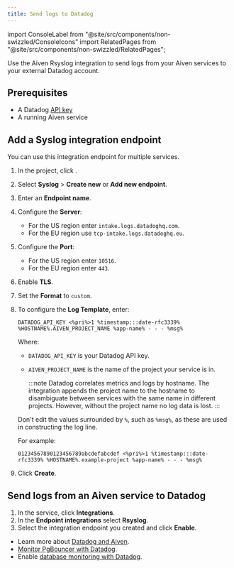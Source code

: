 ```yaml
---
title: Send logs to Datadog
---
```


import ConsoleLabel from "@site/src/components/non-swizzled/ConsoleIcons"
import RelatedPages from "@site/src/components/non-swizzled/RelatedPages";

Use the Aiven Rsyslog integration to send logs from your Aiven services to your external Datadog account.

## Prerequisites

- A Datadog [API key](https://docs.datadoghq.com/account_management/api-app-keys/)
- A running Aiven service

## Add a Syslog integration endpoint

You can use this integration endpoint for multiple services.

1.  In the project, click <ConsoleLabel name="integration endpoints"/>.
1.  Select **Syslog** > **Create new** or **Add new endpoint**.
1.  Enter an **Endpoint name**.
1.  Configure the **Server**:
      - For the US region enter `intake.logs.datadoghq.com`.
      - For the EU region use `tcp-intake.logs.datadoghq.eu`.
1.  Configure the **Port**:
      - For the US region enter `10516`.
      - For the EU region enter `443`.
1.  Enable **TLS**.
1.  Set the **Format** to `custom`.
1.  To configure the **Log Template**, enter:
    ```text
    DATADOG_API_KEY <%pri%>1 %timestamp:::date-rfc3339% %HOSTNAME%.AIVEN_PROJECT_NAME %app-name% - - - %msg%
    ```
    Where:
    - `DATADOG_API_KEY` is your Datadog API key.
    - `AIVEN_PROJECT_NAME` is the name of the project your service is in.

      :::note
      Datadog correlates metrics and logs by hostname. The integration
      appends the project name to the hostname to disambiguate between services
      with the same name in different projects. However, without the project name
      no log data is lost.
      :::

    Don't edit the values surrounded by `%`, such as `%msg%`, as these are used in
    constructing the log line.

    For example:
    ```text
    01234567890123456789abcdefabcdef <%pri%>1 %timestamp:::date-rfc3339% %HOSTNAME%.example-project %app-name% - - - %msg%
    ```

1.  Click **Create**.

## Send logs from an Aiven service to Datadog

1.  In the service, click **Integrations**.
1.  In the **Endpoint integrations** select **Rsyslog**.
1.  Select the integration endpoint you created and click **Enable**.

<RelatedPages/>

- Learn more about [Datadog and Aiven](/docs/integrations/datadog).
- [Monitor PgBouncer with Datadog](/docs/products/postgresql/howto/monitor-pgbouncer-with-datadog).
- Enable
  [database monitoring with Datadog](/docs/products/postgresql/howto/monitor-database-with-datadog).
